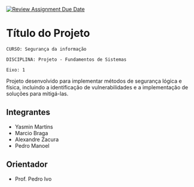 [![Review Assignment Due Date](https://classroom.github.com/assets/deadline-readme-button-22041afd0340ce965d47ae6ef1cefeee28c7c493a6346c4f15d667ab976d596c.svg)](https://classroom.github.com/a/m98LfJT-)
# Título do Projeto

`CURSO: Segurança da informação`

`DISCIPLINA: Projeto - Fundamentos de Sistemas`

`Eixo: 1`

Projeto desenvolvido para implementar métodos de segurança lógica e física, incluindo a identificação de vulnerabilidades e a implementação de soluções para mitigá-las.

## Integrantes

* Yasmin Martins
* Marcio Braga
* Alexandre Zacura
* Pedro Manoel
  

## Orientador

* Prof. Pedro Ivo


